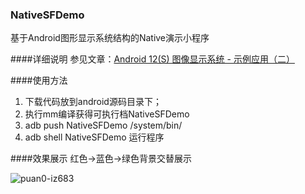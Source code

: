 ### NativeSFDemo
基于Android图形显示系统结构的Native演示小程序

####详细说明
参见文章：[Android 12(S) 图像显示系统 - 示例应用（二）](https://www.cnblogs.com/roger-yu/p/15707940.html)

####使用方法
1. 下载代码放到android源码目录下；
2. 执行mm编译获得可执行档NativeSFDemo
3. adb push NativeSFDemo /system/bin/
4. adb shell NativeSFDemo 运行程序


####效果展示
红色->蓝色->绿色背景交替展示

![puan0-iz683](https://user-images.githubusercontent.com/18068017/146721508-e78d69ca-0e93-4ae6-b76a-94a7c62b5bc3.gif)

